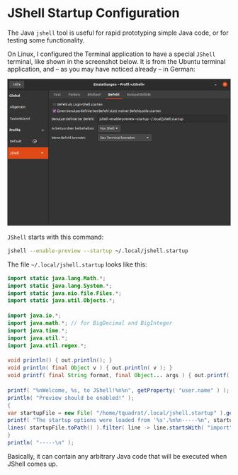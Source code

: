 # JShell Startup Configuration

The Java `jshell` tool is useful for rapid prototyping simple Java code, or for testing some functionality.

On Linux, I configured the Terminal application to have a special `JShell` terminal, like shown in the screenshot below. It is from the Ubuntu terminal application, and – as you may have noticed already – in German:

![Terminal Configuration](TerminalConfiguration.png)

`JShell` starts with this command:

```bash
jshell --enable-preview --startup ~/.local/jshell.startup
```

The file `~/.local/jshell.startup` looks like this:

```Java
import static java.lang.Math.*;
import static java.lang.System.*;
import static java.nio.file.Files.*;
import static java.util.Objects.*;

import java.io.*;
import java.math.*; // for BigDecimal and BigInteger
import java.time.*;
import java.util.*;
import java.util.regex.*;

void println() { out.println(); }
void println( final Object v ) { out.println( v ); }
void printf( final String format, final Object... args ) { out.printf( format, args ); }

printf( "%nWelcome, %s, to JShell!%n%n", getProperty( "user.name" ) );
println( "Preview should be enabled!" );
{
var startupFile = new File( "/home/tquadrat/.local/jshell.startup" ).getCanonicalFile().getAbsoluteFile();
printf( "The startup options were loaded from '%s'.%n%n-----%n", startupFile.getAbsolutePath() );
lines( startupFile.toPath() ).filter( line -> line.startsWith( "import" ) ).forEach( out::println );
}
println( "-----\n" );
```
Basically, it can contain any arbitrary Java code that will be executed when JShell comes up.
